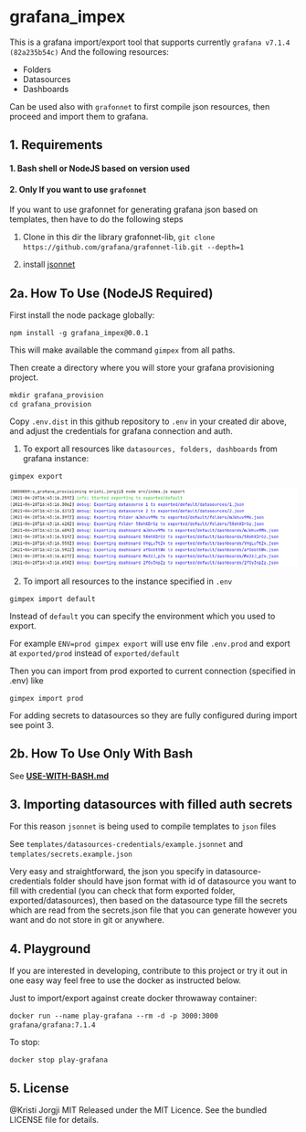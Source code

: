 # grafana_impex

This is a grafana import/export tool that supports currently `grafana v7.1.4 (82a235b54c)`
And the following resources:
* Folders
* Datasources
* Dashboards

Can be used also with `grafonnet` to first compile json resources, then proceed and import them to grafana.

## 1. Requirements

#### 1. Bash shell or NodeJS based on version used
#### 2. Only If you want to use `grafonnet` 
If you want to use grafonnet for generating grafana json based on templates, then have to do the following steps
1. Clone in this dir the library grafonnet-lib, `git clone https://github.com/grafana/grafonnet-lib.git --depth=1` 
  
2. install [jsonnet](https://github.com/google/jsonnet#packages)


## 2a. How To Use (NodeJS Required)

First install the node package globally:
```shell
npm install -g grafana_impex@0.0.1
```

This will make available the command `gimpex` from all paths.

Then create a directory where you will store your grafana provisioning project.
```shell
mkdir grafana_provision
cd grafana_provision
```

Copy `.env.dist` in this github repository to `.env` in your created dir above, and adjust the credentials for grafana connection and auth.

1. To export all resources like `datasources, folders, dashboards` from grafana instance:

```shell
gimpex export
```
![Demo](docs/images/export-demo.png)

2. To import all resources to the instance specified in `.env`

```shell
gimpex import default
```

Instead of `default` you can specify the environment which you used to export.

For example `ENV=prod gimpex export` will use env file `.env.prod` and export at `exported/prod` instead of `exported/default`

Then you can import from prod exported to current connection (specified in .env) like
```shell
gimpex import prod
```

For adding secrets to datasources so they are fully configured during import see point 3.

## 2b. How To Use Only With Bash

See **[USE-WITH-BASH.md](docs/USE-WITH-BASH.md)**

## 3. Importing datasources with filled auth secrets
For this reason `jsonnet` is being used to compile templates to `json` files

See `templates/datasources-credentials/example.jsonnet`
and `templates/secrets.example.json`

Very easy and straightforward, the json you specify in datasource-credentials folder should have json format with id of datasource you want to fill with credential (you can check that form exported folder, exported/datasources), then based on the datasource type fill the secrets which are read from the secrets.json file that you can generate however you want and do not store in git or anywhere.


## 4. Playground

If you are interested in developing, contribute to this project or try it out in one easy way feel free to use the docker as instructed below.

Just to import/export against create docker throwaway container:
```shell
docker run --name play-grafana --rm -d -p 3000:3000 grafana/grafana:7.1.4
```

To stop:
```shell
docker stop play-grafana
```

## 5. License
@Kristi Jorgji MIT
Released under the MIT Licence. See the bundled LICENSE file for details.
